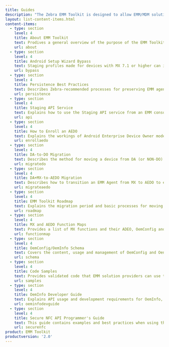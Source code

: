 ```yaml
---
title: Guides
description: "The Zebra EMM Toolkit is designed to allow EMM/MDM solution providers to adapt their products to manage Zebra devices and software. The guides linked below provide all necessary documentation."  
layout: list-content-items.html
content-items:
  - type: section
    level: 4
    title: About EMM Toolkit
    text: Prodives a general overview of the purpose of the EMM Toolkit and how it works with StageNow, the MX Management System and other Zebra device staging and configuration mechanisms. 
    url: about
  - type: section
    level: 4
    title: Android Setup Wizard Bypass
    text: Staging profiles made for devices with MX 7.1 or higher can include a command to automatically bypass the Android Setup Wizard (also known as the "Welcome Screen") following an Enterprise Reset. The wizard can be skipped (on some devices) by scanning a barcode.
    url: bypass
  - type: section
    level: 4
    title: Persistence Best Practices
    text: Describes Zebra-recommended processes for preserving EMM agent and related files and restoring a device to manageability after an Enterprise Reset, which erases non-persistent software on the device. 
    url: persistence
  - type: section
    level: 4
    title: Staging API Service
    text: Explains how to use the Staging API service from an EMM console to produce StageNow barcodes and to enroll an AEDO EMM Agent using the StageNow client app.
    url: api
  - type: section
    level: 4
    title: How to Enroll an AEDO
    text: Explains the workings of Android Enterprise Device Owner mode, how the features works in relation to sharing and the steps necessary for an EMM to enable use of this feature.
    url: enrollaedo
  - type: section
    level: 4
    title: DA-to-DO Migration
    text: Describes the method for moving a device from DA (or NON-DO) to DO mode without loss of data or device reset. 
    url: migratedo
  - type: section
    level: 4
    title: DA+MX-to-AEDO Migration
    text: Describes how to transition an EMM Agent from MX to AEDO to enable management of Zebra Android N devices, on which AEDO is the recommended management strategy.
    url: migrateaedo
  - type: section
    level: 4
    title: EMM Toolkit Roadmap
    text: Explains the migration period and basic processes for moving devices from legacy Android versions and Zebra management processes to Android N and beyond, including a time line for when such migrations become mandatory.
    url: roadmap
  - type: section
    level: 4
    title: MX and AEDO Function Maps
    text: Provides a list of MX functions and their ADEO, OemConfig and/or OemInfo equivalent functions.
    url: functionmap
  - type: section
    level: 4
    title: OemConfig/OemInfo Schema
    text: Covers the content, usage and management of OemConfig and OenInfo schema, including approaches for encoding managed configurations for delivery an EMM server to an EMM agent and recommendations for implementing a data-driven UI.
    url: schema
  - type: section
    level: 4
    title: Code Samples
    text: Provides validated code that EMM solution providers can use to implement managed configurations within their agent.
    url: samples
  - type: section
    level: 4
    title: OemInfo Developer Guide
    text: Explains API usage and development requirements for OemInfo, a standards-based mechanism by which applications can acquire published information about a Zebra device.
    url: oeminfodevguide
  - type: section
    level: 4
    title: Secure NFC API Programmer's Guide
    text: This guide contains examples and best practices when using the Secure NFC API's including MifareDesfire, MiFareSam, SamKey, etc.
    url: securenfc
product: EMM Toolkit
productversion: '2.0'
---
```

           





